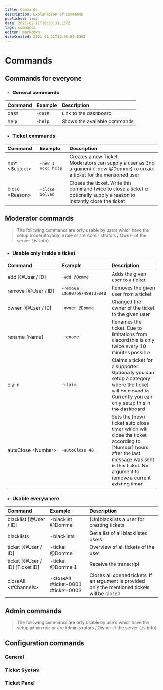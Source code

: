 ```yaml
---
title: Commands
description: Explanation of commands
published: true
date: 2021-02-11T16:28:31.157Z
tags: commands
editor: markdown
dateCreated: 2021-01-21T12:06:50.536Z
---
```


# Commands
    

## Commands for everyone

- ### General commands
|       Command        	|    Example	| Description 									|
|:-------------------   |:--------- 	|:-----------			  						|
| dash						    	| `-dash` 	 	| Link to the dashboard        	|
| help    							| `-help`    	| Shows the available commands  |

- ### Ticket commands
|       Command        	|    Example           	| Description 																																																														|	
|:-------------------  |:------------------- 	|:--------------------------------------------------------------------------------------------------------------------------------------		|
| new	\<Subject>			  | `-new I need help` 		| Creates a new Ticket.<br>Moderators can supply a user as 2nd argument (-new @Domme) to create a ticket for the mentioned user     				|
| close \<Reason>     	| `-close Solved`    		| Closes the ticket. Write this command twice to close a ticket or optionally supply a reason to instantly close the ticket									|



## Moderator commands
> The following commands are only usable by users which have the setup moderator/admin role or are Administrators / Owner of the server
{.is-info}
- ### Usable only inside a ticket
|       Command        	|    Example                  	| Description 	|
|:-------------------  |:--------------------------- 	|:-----------	|
| <nobr>add [@User / ID]</nobr>   	  | `-add @Domme`               	| Adds the given user to a ticket            																																			|
| <nobr>remove [@User / ID]</nobr> 	| <nobr>`-remove 186907597499138048`</nobr> 	| Removes the given user from a ticket            																																|
| <nobr>owner [@User / ID]</nobr>  	| `-owner @Domme`             	| Changed the owner of the ticket to the given user         																									   	|
| <nobr>rename [Name]</nobr>       	| `-rename `        			  		| Renames the ticket. Due to limitations from discord this is only twice every 10 minutes possible            		|
| claim               	| `-claim`     						    	| Claims a ticket for a supporter. Optionally you can setup a category where the ticket will be moved to. Currently you can only setup this in the dashboard            	|
| <nobr>autoClose \<Number></nobr>  	| `-autoClose 48`						  	| Sets the (new) ticket auto close timer which will close the ticket according to [Number] hours after the last message was sent in this ticket. No argument to remove a current existing timer             	|

- ### Usable everywhere
|       Command         										|    Example                 					| Description 																																										|
|:----------------------------------------	|:---------------------------------- |:---------------------------------------------------------------------------------------------	|
| blacklist [@User / ID] 										| -blacklist @Domme         				 	| (Un)blacklists a user for creating tickets        																				    	|
| blacklists          										  | -blacklists  												| Get a list of all blacklisted users          																										|
| ticket [@User / ID]    										| -ticket @Domme       	  			    	| Overview of all tickets of the user           																								 	|
| ticket [@User / ID] [Ticket ID]       	  | -ticket @Domme 1 										| Receive the transcript            																															|
| closeAll <#Channels> 										  | -closeAll #ticket-0001 #ticket-0003 | Closes all opened tickets. If an argument is provided only the mentioned tickets will be closed	|

## Admin commands
> The following commands are only usable by users which have the setup admin role or are Administrators / Owner of the server
{.is-info}
## Configuration commands
### General
### Ticket System
### Ticket Panel